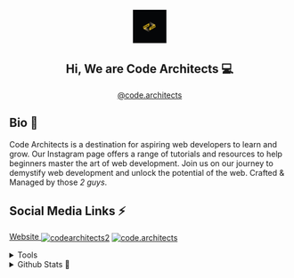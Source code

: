 <p align="center">
  <img src="https://raw.githubusercontent.com/code-architects/code-architects/master/new%20code%20architects%20logo.jpg" width="60ox" height="60px" />
</p>

<h2 align="center"> Hi, We are Code Architects 💻 </h2>
<p align="center"><a href="https://www.instagram.com/code.architects">@code.architects</a></p>

## Bio 📜
Code Architects is a destination for aspiring web developers to learn and grow. Our Instagram page offers a range of tutorials and resources to help beginners master the art of web development. Join us on our journey to demystify web development and unlock the potential of the web. Crafted & Managed by those *2 guys*.


## Social Media Links ⚡
<a href="https://teamcodearchitects.com" target="_blank"> Website </a> <a href="https://twitter.com/codearchitects2"><img align="center" src="https://cdn.jsdelivr.net/npm/simple-icons@3.0.1/icons/twitter.svg" alt="codearchitects2" height="30" width="40" /></a> <a href="https://instagram.com/code.architects"><img align="center" src="https://cdn.jsdelivr.net/npm/simple-icons@3.0.1/icons/instagram.svg" alt="code.architects" height="30" width="40" /></a>

<details>
  <summary>Tools</summary>
  <img src="https://raw.githubusercontent.com/devicons/devicon/master/icons/bootstrap/bootstrap-plain-wordmark.svg" alt="bootstrap" width="40" height="40"/> <img src="https://raw.githubusercontent.com/devicons/devicon/master/icons/css3/css3-original-wordmark.svg" alt="css3" width="40" height="40"/> <img src="https://www.vectorlogo.zone/logos/figma/figma-icon.svg" alt="figma" width="40" height="40"/> <img src="https://www.vectorlogo.zone/logos/firebase/firebase-icon.svg" alt="firebase" width="40" height="40"/> <img src="https://www.vectorlogo.zone/logos/git-scm/git-scm-icon.svg" alt="git" width="40" height="40"/> <img src="https://www.vectorlogo.zone/logos/heroku/heroku-icon.svg" alt="heroku" width="40" height="40"/> <img src="https://raw.githubusercontent.com/devicons/devicon/master/icons/html5/html5-original-wordmark.svg" alt="html5" width="40" height="40"/> <img src="https://raw.githubusercontent.com/devicons/devicon/master/icons/javascript/javascript-original.svg" alt="javascript" width="40" height="40"/> <img src="https://raw.githubusercontent.com/devicons/devicon/master/icons/react/react-original-wordmark.svg" alt="react" width="40" height="40"/> <img src="https://raw.githubusercontent.com/devicons/devicon/master/icons/sass/sass-original.svg" alt="sass" width="40" height="40"/> <img src="https://cdn.worldvectorlogo.com/logos/adobe-xd.svg" alt="xd" width="40" height="40"/>
</details>

<details>
  <summary>Github Stats 💯 </summary>
  <img src="https://github-readme-stats.vercel.app/api/?username=code-architects&show_icons=true" alt="git stats"> <img src="https://github-readme-stats.vercel.app/api/top-langs/?username=code-architects" alt="Github stats">
  <br />
  <img src="https://komarev.com/ghpvc/?username=code-architects" alt="Code-Architects" />
</details>
